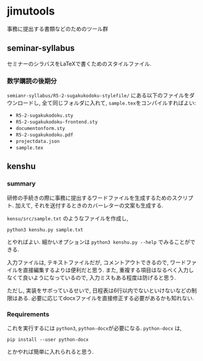 # jimutools

事務に提出する書類などのためのツール群


## seminar-syllabus

セミナーのシラバスをLaTeXで書くためのスタイルファイル.

### 数学購読の後期分

`semianr-syllabus/R5-2-sugakukodoku-stylefile/`
にある以下のファイルをダウンロードし,
全て同じフォルダに入れて,
`sample.tex`をコンパイルすればよい:
* `R5-2-sugakukodoku.sty`
* `R5-2-sugakukodoku-frontend.sty`
* `documentonform.sty`
* `R5-2-sugakukodoku.pdf`
* `projectdata.json`
* `sample.tex`


## kenshu

### summary

研修の手続きの際に事務に提出するワードファイルを生成するためのスクリプト.
加えて, それを送付するときのカバーレターの文案も生成する.

`kensu/src/sample.txt` のようなファイルを作成し,
```
python3 kenshu.py sample.txt
```
とやればよい.
細かいオプションは
`python3 kenshu.py --help`
でみることができる.

入力ファイルは,
テキストファイルだが,
コメントアウトできるので,
ワードファイルを直接編集するよりは便利だと思う.
また, 重複する項目はなるべく入力しなくて良いようになっているので,
入力ミスもある程度は防げると思う.


ただし,
実装をサボっているせいで,
日程表は6行以内でないといけないなどの制限はある.
必要に応じてdocxファイルを直接修正する必要があるかも知れない.

### Requirements

これを実行するには `python3`, `python-docx`が必要になる.
`python-docx` は,
```
pip install --user python-docx
```
とかやれば簡単に入れられると思う.


           
